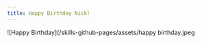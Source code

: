 ```yaml
---
title: Happy Birthday Nick!
---
```

![Happy Birthday](/skills-github-pages/assets/happy birthday.jpeg
